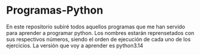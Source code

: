 # Programas-Python
En este repositorio subiré todos aquellos programas que me han servido para aprender a programar python. Los nombres estarán reprensetados con sus respectivos números, siendo el orden de ejecución de cada uno de los ejercicios. La versión que voy a aprender es python3.14
